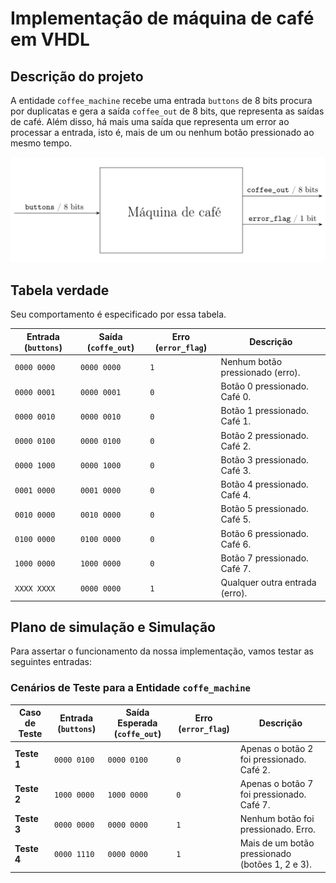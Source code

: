 # Implementação de máquina de café em VHDL

## Descrição do projeto

A entidade `coffee_machine` recebe uma entrada `buttons` de 8 bits procura por duplicatas e gera a saída `coffee_out` de 8 bits, que representa as saídas de café. Além disso, há mais uma saída que representa um error ao processar a entrada, isto é, mais de um ou nenhum botão pressionado ao mesmo tempo.

![diagrama](./assets/diagrama-maquina-de-cafe.png)

## Tabela verdade

Seu comportamento é especificado por essa tabela.

| **Entrada (`buttons`)** | **Saída (`coffe_out`)** | **Erro (`error_flag`)** | **Descrição**                    |
| ----------------------- | ----------------------- | ----------------------- | -------------------------------- |
| `0000 0000`             | `0000 0000`             | `1`                     | Nenhum botão pressionado (erro). |
| `0000 0001`             | `0000 0001`             | `0`                     | Botão 0 pressionado. Café 0.     |
| `0000 0010`             | `0000 0010`             | `0`                     | Botão 1 pressionado. Café 1.     |
| `0000 0100`             | `0000 0100`             | `0`                     | Botão 2 pressionado. Café 2.     |
| `0000 1000`             | `0000 1000`             | `0`                     | Botão 3 pressionado. Café 3.     |
| `0001 0000`             | `0001 0000`             | `0`                     | Botão 4 pressionado. Café 4.     |
| `0010 0000`             | `0010 0000`             | `0`                     | Botão 5 pressionado. Café 5.     |
| `0100 0000`             | `0100 0000`             | `0`                     | Botão 6 pressionado. Café 6.     |
| `1000 0000`             | `1000 0000`             | `0`                     | Botão 7 pressionado. Café 7.     |
| `XXXX XXXX`             | `0000 0000`             | `1`                     | Qualquer outra entrada (erro).   |

## Plano de simulação e Simulação

Para assertar o funcionamento da nossa implementação, vamos testar as seguintes entradas:

### Cenários de Teste para a Entidade `coffe_machine`

| **Caso de Teste** | **Entrada (`buttons`)** | **Saída Esperada (`coffe_out`)** | **Erro (`error_flag`)** | **Descrição**                                   |
| ----------------- | ----------------------- | -------------------------------- | ----------------------- | ----------------------------------------------- |
| **Teste 1**       | `0000 0100`             | `0000 0100`                      | `0`                     | Apenas o botão 2 foi pressionado. Café 2.       |
| **Teste 2**       | `1000 0000`             | `1000 0000`                      | `0`                     | Apenas o botão 7 foi pressionado. Café 7.       |
| **Teste 3**       | `0000 0000`             | `0000 0000`                      | `1`                     | Nenhum botão foi pressionado. Erro.             |
| **Teste 4**       | `0000 1110`             | `0000 0000`                      | `1`                     | Mais de um botão pressionado (botões 1, 2 e 3). |
